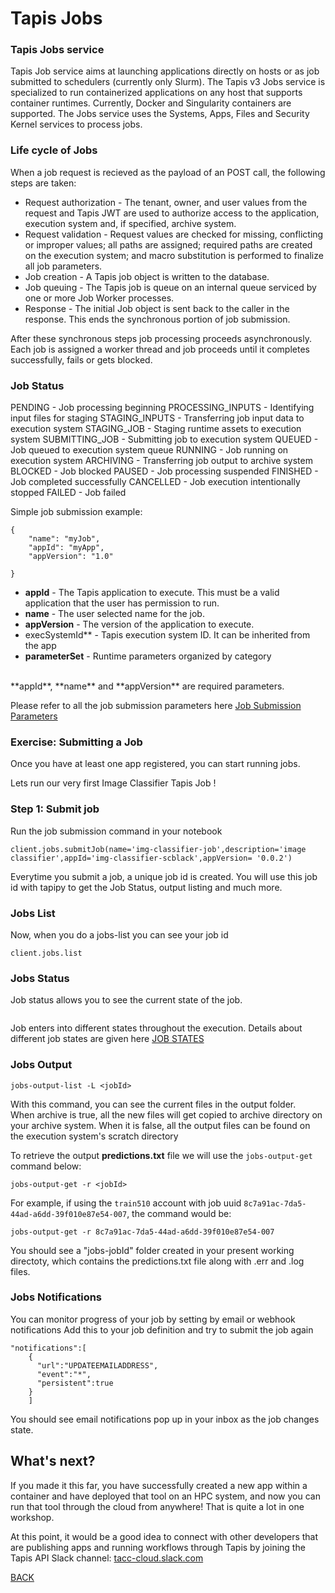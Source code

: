 # Tapis Jobs

### Tapis Jobs service
Tapis Job service aims at launching applications directly on hosts or as job submitted to schedulers (currently only Slurm).
The Tapis v3 Jobs service is specialized to run containerized applications on any host that supports container runtimes.
Currently, Docker and Singularity containers are supported. The Jobs service uses the Systems, Apps, Files and Security Kernel services to process jobs.


### Life cycle of Jobs
When a job request is recieved as the payload of an POST call, the following steps are taken:

* Request authorization - The tenant, owner, and user values from the request and Tapis JWT are used to authorize access to the application, execution system and, if specified, archive system.
* Request validation - Request values are checked for missing, conflicting or improper values; all paths are assigned; required paths are created on the execution system; and macro substitution is performed to finalize all job parameters.
* Job creation - A Tapis job object is written to the database.
* Job queuing - The Tapis job is queue on an internal queue serviced by one or more Job Worker processes.
* Response - The initial Job object is sent back to the caller in the response. This ends the synchronous portion of job submission.

After these synchronous steps job processing proceeds asynchronously. Each job is assigned a worker thread and job proceeds until it completes successfully, fails or gets blocked.


### Job Status
PENDING - Job processing beginning
PROCESSING_INPUTS - Identifying input files for staging
STAGING_INPUTS - Transferring job input data to execution system
STAGING_JOB - Staging runtime assets to execution system
SUBMITTING_JOB - Submitting job to execution system
QUEUED - Job queued to execution system queue
RUNNING - Job running on execution system
ARCHIVING - Transferring job output to archive system
BLOCKED - Job blocked
PAUSED - Job processing suspended
FINISHED - Job completed successfully
CANCELLED - Job execution intentionally stopped
FAILED - Job failed


Simple job submission example:
```
{
    "name": "myJob",
    "appId": "myApp",
    "appVersion": "1.0"

}
```
* **appId**	- The Tapis application to execute.  This must be a valid application that the user has permission to run.
* **name**	-  The user selected name for the job.
* **appVersion** - The version of the application to execute.
* execSystemId** - Tapis execution system ID. It can be inherited from the app
* **parameterSet**	-	Runtime parameters organized by category
 <br/>
**appId**, **name** and **appVersion** are required parameters.

Please refer to all the job submission parameters here [Job Submission Parameters](https://tapis.readthedocs.io/en/latest/technical/jobs.html#the-job-submission-request)


### Exercise: Submitting a Job
Once you have at least one app registered, you can start running jobs.   <br/>

Lets run our very first Image Classifier Tapis Job ! <br/>

### Step 1: Submit job

Run the job submission command in your notebook

```
client.jobs.submitJob(name='img-classifier-job',description='image classifier',appId='img-classifier-scblack',appVersion= '0.0.2')

```
Everytime you submit a job, a unique job id is created. You will use this job id with tapipy to get the Job Status, output listing and much more.


### Jobs List
Now, when you do a jobs-list you can see your job id


```
client.jobs.list
```

### Jobs Status
Job status allows you to see the current state of the job.

```

```

Job enters into different states throughout the execution. Details about different job states are given here [JOB STATES]()


### Jobs Output


```
jobs-output-list -L <jobId>
```

With this command, you can see the current files in the output folder. <br/>
When archive is true, all the new files will get copied to archive directory on your archive system. When it is false, all the output files can be found on the execution system's scratch directory

To retrieve the output **predictions.txt** file we will use the `jobs-output-get` command below:

```
jobs-output-get -r <jobId>
```

For example, if using the `train510` account with job uuid `8c7a91ac-7da5-44ad-a6dd-39f010e87e54-007`, the command would be:

```
jobs-output-get -r 8c7a91ac-7da5-44ad-a6dd-39f010e87e54-007
```

You should see a "jobs-jobId" folder created in your present working directoty, which contains the predictions.txt file along with .err and .log files.


### Jobs Notifications
You can monitor progress of your job by setting by email or webhook notifications
Add this to your job definition and try to submit the job again

```
"notifications":[
    {
      "url":"UPDATEEMAILADDRESS",
      "event":"*",
      "persistent":true
    }
    ]
```

You should see email notifications pop up in your inbox as the job changes state.

## What's next?

If you made it this far, you have successfully created a new app within a container and have deployed that tool on an HPC system, and now you can run that tool through the cloud from anywhere!  That is quite a lot in one workshop.

At this point, it would be a good idea to connect with other developers that are publishing apps and running workflows through Tapis by joining the Tapis API Slack channel: [tacc-cloud.slack.com](https://bit.ly/2XHYJEk)

[BACK](https://tacc.github.io/pearc19-hpc-in-the-cloud/)


